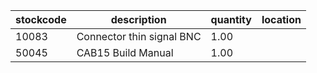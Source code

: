 |stockcode|description|quantity|location|
|---------|-----------|--------|--------|
|10083|Connector thin signal BNC|1.00||
|50045|CAB15 Build Manual|1.00||
